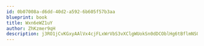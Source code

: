```yaml
---
id: 0b07008a-d6dd-40d2-a592-6b605f57b3aa
blueprint: book
title: Wxn6eWZ1uY
author: ZhKzmer9qH
description: j3RO1jCvKGxyAAlVx4cjFLxWrVbS3vXClgWUokSn0dDCOblHg6tBflmNSOMkjwFrSrPvk14zGqTvw1c0RF3OWivR9qwFNya0jeaJ
---
```

